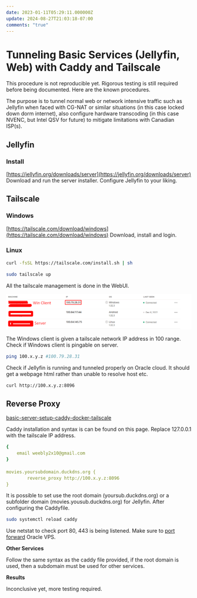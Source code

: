 ```yaml
---
date: 2023-01-11T05:29:11.000000Z
update: 2024-08-27T21:03:18-07:00
comments: "true"
---
```

# Tunneling Basic Services (Jellyfin, Web) with Caddy and Tailscale

This procedure is not reproducible yet. Rigorous testing is still required before being documented. Here are the known procedures.

The purpose is to tunnel normal web or network intensive traffic such as Jellyfin when faced with CG-NAT or similar situations (in this case locked down dorm internet), also configure hardware transcoding (in this case NVENC, but Intel QSV for future) to mitigate limitations with Canadian ISP(s).

## Jellyfin
### Install
[https://jellyfin.org/downloads/server](https://jellyfin.org/downloads/server)
Download and run the server installer. Configure Jellyfin to your liking.

## Tailscale
### Windows 
[https://tailscale.com/download/windows](https://tailscale.com/download/windows)
Download, install and login.
### Linux
```bash
curl -fsSL https://tailscale.com/install.sh | sh
```

```bash
sudo tailscale up
```

All the tailscale management is done in the WebUI.

![](assets/gallery/2023-01/KPWimage.png)

The Windows client is given a tailscale network IP address in 100 range. Check if Windows client is pingable on server.

```bash
ping 100.x.y.z #100.79.28.31
```

Check if Jellyfin is running and tunneled properly on Oracle cloud. It should get a webpage html rather than unable to resolve host etc.

```bash
curl http://100.x.y.z:8096
```

## Reverse Proxy 
[basic-server-setup-caddy-docker-tailscale](basic-server-setup-caddy-docker-tailscale.md)

Caddy installation and syntax is can be found on this page. Replace 127.0.0.1 with the tailscale IP address.

```yaml
{
    email weebly2x10@gmail.com
}

movies.yoursubdomain.duckdns.org {
        reverse_proxy http://100.x.y.z:8096
}
```

It is possible to set use the root domain (yoursub.duckdns.org) or a subfolder domain (movies.yousub.duckdns.org) for Jellyfin. After configuring the Caddyfile.

```bash
sudo systemctl reload caddy
```

Use netstat to check port 80, 443 is being listened. Make sure to [port forward](basic-server-setup-caddy-docker-tailscale.md) Oracle VPS.

**Other Services**

Follow the same syntax as the caddy file provided, if the root domain is used, then a subdomain must be used for other services.

**Results**

Inconclusive yet, more testing required.